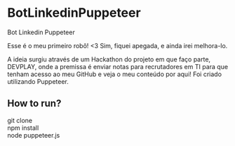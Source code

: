 # BotLinkedinPuppeteer
Bot Linkedin Puppeteer

Esse é o meu primeiro robô! <3 
Sim, fiquei apegada, e ainda irei melhora-lo.

A ideia surgiu através de um Hackathon do projeto em que faço parte, DEVPLAY, onde a premissa é enviar notas para recrutadores em TI para que 
tenham acesso ao meu GitHub e veja o meu conteúdo por aqui! 
Foi criado utilizando Puppeteer. 

## How to run?
git clone </br>
npm install </br>
node puppeteer.js </br>

